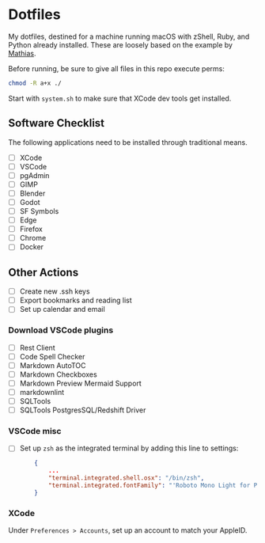 # Dotfiles

My dotfiles, destined for a machine running macOS with zShell, Ruby, and Python already installed. These are loosely based on the example by [Mathias](https://github.com/mathiasbynens/dotfiles).

Before running, be sure to give all files in this repo execute perms:

```bash
chmod -R a+x ./
```
Start with `system.sh` to make sure that XCode dev tools get installed.

## Software Checklist

The following applications need to be installed through traditional means.

- [ ] XCode
- [ ] VSCode
- [ ] pgAdmin
- [ ] GIMP
- [ ] Blender
- [ ] Godot
- [ ] SF Symbols
- [ ] Edge
- [ ] Firefox
- [ ] Chrome
- [ ] Docker

## Other Actions

- [ ] Create new .ssh keys
- [ ] Export bookmarks and reading list
- [ ] Set up calendar and email

### Download VSCode plugins

- [ ] Rest Client
- [ ] Code Spell Checker
- [ ] Markdown AutoTOC
- [ ] Markdown Checkboxes
- [ ] Markdown Preview Mermaid Support
- [ ] markdownlint
- [ ] SQLTools
- [ ] SQLTools PostgresSQL/Redshift Driver

### VSCode misc

- [ ] Set up `zsh` as the integrated terminal by adding this line to settings:

    ```json
        {
            ...
            "terminal.integrated.shell.osx": "/bin/zsh",
            "terminal.integrated.fontFamily": "'Roboto Mono Light for Powerline', 'PowerlineSymbols'"
        }
    ```

### XCode

Under `Preferences > Accounts`, set up an account to match your AppleID.
